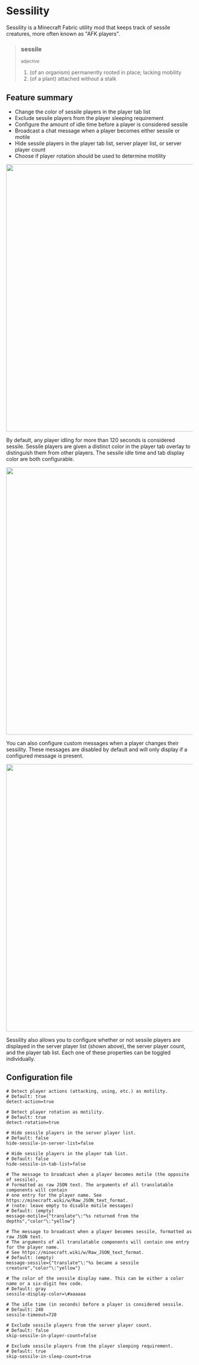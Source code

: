 # Sessility

Sessility is a Minecraft Fabric utility mod that keeps track of sessile creatures, more often known as "AFK players".

> ### sessile
>
> <small>adjective</small>
>
> 1. (of an organism) permanently rooted in place; lacking mobility
> 2. (of a plant) attached without a stalk

## Feature summary

- Change the color of sessile players in the player tab list
- Exclude sessile players from the player sleeping requirement
- Configure the amount of idle time before a player is considered sessile
- Broadcast a chat message when a player becomes either sessile or motile
- Hide sessile players in the player tab list, server player list, or server player count
- Choose if player rotation should be used to determine motility

<img src="https://user-images.githubusercontent.com/69266322/174215671-d3220070-ce4d-4d8d-87c9-0765fc3dc0b2.png" width="720px">

By default, any player idling for more than 120 seconds is considered sessile. Sessile players are given a distinct color in the player tab overlay to distinguish them from other players. The sessile idle time and tab display color are both configurable.

<img src="https://user-images.githubusercontent.com/69266322/174503421-b4c1652b-4ad4-4663-a690-d24a4f44a0f0.png" width="720px">

You can also configure custom messages when a player changes their sessility. These messages are disabled by default and will only display if a configured message is present.

<img src="https://user-images.githubusercontent.com/69266322/252195747-01ba7214-8ef2-4ac4-8210-4f02754f9e0e.png" width="720px">

Sessility also allows you to configure whether or not sessile players are displayed in the server player list (shown above), the server player count, and the player tab list. Each one of these properties can be toggled individually.

## Configuration file

```properties
# Detect player actions (attacking, using, etc.) as motility.
# Default: true
detect-action=true

# Detect player rotation as motility.
# Default: true
detect-rotation=true

# Hide sessile players in the server player list.
# Default: false
hide-sessile-in-server-list=false

# Hide sessile players in the player tab list.
# Default: false
hide-sessile-in-tab-list=false

# The message to broadcast when a player becomes motile (the opposite of sessile),
# formatted as raw JSON text. The arguments of all translatable components will contain 
# one entry for the player name. See https://minecraft.wiki/w/Raw_JSON_text_format.
# (note: leave empty to disable motile messages)
# Default: (empty)
message-motile={"translate"\:"%s returned from the depths","color"\:"yellow"}

# The message to broadcast when a player becomes sessile, formatted as raw JSON text.
# The arguments of all translatable components will contain one entry for the player name.
# See https://minecraft.wiki/w/Raw_JSON_text_format.
# Default: (empty)
message-sessile={"translate"\:"%s became a sessile creature","color"\:"yellow"}

# The color of the sessile display name. This can be either a color name or a six-digit hex code.
# Default: gray
sessile-display-color=\#aaaaaa

# The idle time (in seconds) before a player is considered sessile.
# Default: 240
sessile-timeout=720

# Exclude sessile players from the server player count.
# Default: false
skip-sessile-in-player-count=false

# Exclude sessile players from the player sleeping requirement.
# Default: true
skip-sessile-in-sleep-count=true
```
